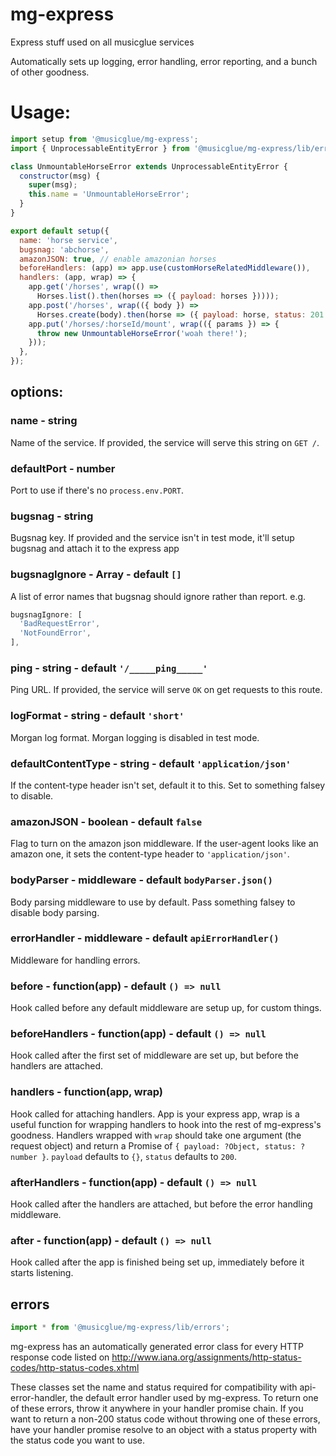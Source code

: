 # mg-express
Express stuff used on all musicglue services

Automatically sets up logging, error handling, error reporting, and a bunch of other goodness.

# Usage:

```js
import setup from '@musicglue/mg-express';
import { UnprocessableEntityError } from '@musicglue/mg-express/lib/errors';

class UnmountableHorseError extends UnprocessableEntityError {
  constructor(msg) {
    super(msg);
    this.name = 'UnmountableHorseError';
  }
}

export default setup({
  name: 'horse service',
  bugsnag: 'abchorse',
  amazonJSON: true, // enable amazonian horses
  beforeHandlers: (app) => app.use(customHorseRelatedMiddleware()),
  handlers: (app, wrap) => {
    app.get('/horses', wrap(() =>
      Horses.list().then(horses => ({ payload: horses }))));
    app.post('/horses', wrap(({ body }) =>
      Horses.create(body).then(horse => ({ payload: horse, status: 201 }))));
    app.put('/horses/:horseId/mount', wrap(({ params }) => {
      throw new UnmountableHorseError('woah there!');
    }));
  },
});
```

## options:

### name - string
Name of the service. If provided, the service will serve this string on `GET /`.

### defaultPort - number
Port to use if there's no `process.env.PORT`.

### bugsnag - string
Bugsnag key. If provided and the service isn't in test mode, it'll setup bugsnag and attach it
to the express app

### bugsnagIgnore - Array<string> - default `[]`
A list of error names that bugsnag should ignore rather than report. e.g.

```js
bugsnagIgnore: [
  'BadRequestError',
  'NotFoundError',
],
```

### ping - string - default `'/_____ping_____'`
Ping URL. If provided, the service will serve `OK` on get requests to this route.

### logFormat - string - default `'short'`
Morgan log format. Morgan logging is disabled in test mode.

### defaultContentType - string - default `'application/json'`
If the content-type header isn't set, default it to this. Set to something falsey to disable.

### amazonJSON - boolean - default `false`
Flag to turn on the amazon json middleware. If the user-agent looks like an amazon one, it sets
the content-type header to `'application/json'`.

### bodyParser - middleware - default `bodyParser.json()`
Body parsing middleware to use by default. Pass something falsey to disable body parsing.

### errorHandler - middleware - default `apiErrorHandler()`
Middleware for handling errors.

### before - function(app) - default `() => null`
Hook called before any default middleware are setup up, for custom things.

### beforeHandlers - function(app) - default `() => null`
Hook called after the first set of middleware are set up, but before the handlers are attached.

### handlers - function(app, wrap)
Hook called for attaching handlers. App is your express app, wrap is a useful function for
wrapping handlers to hook into the rest of mg-express's goodness. Handlers wrapped with `wrap`
should take one argument (the request object) and return a Promise of
`{ payload: ?Object, status: ?number }`. `payload` defaults to `{}`, `status` defaults to `200`.

### afterHandlers - function(app) - default `() => null`
Hook called after the handlers are attached, but before the error handling middleware.

### after - function(app) - default `() => null`
Hook called after the app is finished being set up, immediately before it starts listening.

## errors
```js
import * from '@musicglue/mg-express/lib/errors';
```

mg-express has an automatically generated error class for every HTTP response code listed on
http://www.iana.org/assignments/http-status-codes/http-status-codes.xhtml

These classes set the name and status required for compatibility with api-error-handler, the
default error handler used by mg-express. To return one of these errors, throw it anywhere in your
handler promise chain. If you want to return a non-200 status code without throwing one of these
errors, have your handler promise resolve to an object with a status property with the status code
you want to use.
